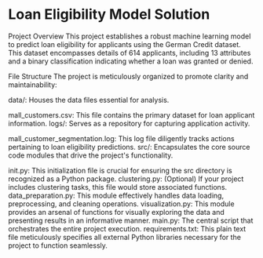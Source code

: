 # Loan Eligibility Model Solution

Project Overview
This project establishes a robust machine learning model to predict loan eligibility for applicants using the German Credit dataset. This dataset encompasses details of 614 applicants, including 13 attributes and a binary classification indicating whether a loan was granted or denied.

File Structure
The project is meticulously organized to promote clarity and maintainability:

data/: Houses the data files essential for analysis.

mall_customers.csv: This file contains the primary dataset for loan applicant information.
logs/: Serves as a repository for capturing application activity.

mall_customer_segmentation.log: This log file diligently tracks actions pertaining to loan eligibility predictions.
src/: Encapsulates the core source code modules that drive the project's functionality.

init.py: This initialization file is crucial for ensuring the src directory is recognized as a Python package.
clustering.py: (Optional) If your project includes clustering tasks, this file would store associated functions.
data_preparation.py: This module effectively handles data loading, preprocessing, and cleaning operations.
visualization.py: This module provides an arsenal of functions for visually exploring the data and presenting results in an informative manner.
main.py: The central script that orchestrates the entire project execution.
requirements.txt: This plain text file meticulously specifies all external Python libraries necessary for the project to function seamlessly.

